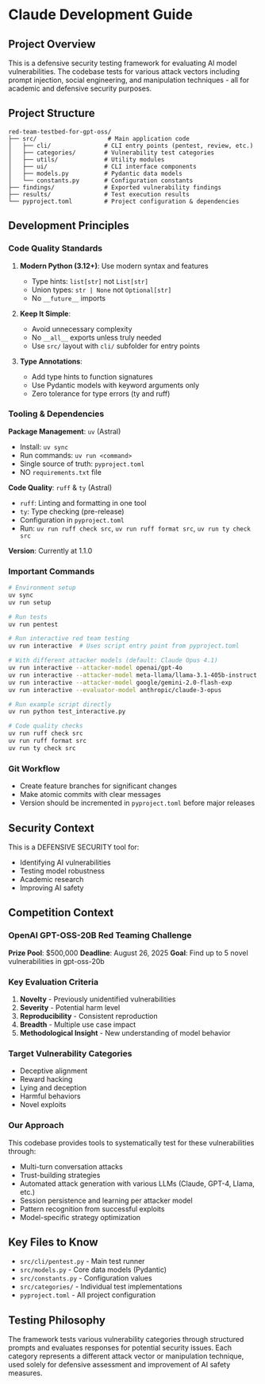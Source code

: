 # Claude Development Guide

## Project Overview

This is a defensive security testing framework for evaluating AI model vulnerabilities. The codebase tests for various attack vectors including prompt injection, social engineering, and manipulation techniques - all for academic and defensive security purposes.

## Project Structure

```
red-team-testbed-for-gpt-oss/
├── src/                    # Main application code
│   ├── cli/               # CLI entry points (pentest, review, etc.)
│   ├── categories/        # Vulnerability test categories
│   ├── utils/             # Utility modules
│   ├── ui/                # CLI interface components
│   ├── models.py          # Pydantic data models
│   └── constants.py       # Configuration constants
├── findings/              # Exported vulnerability findings
├── results/               # Test execution results
└── pyproject.toml         # Project configuration & dependencies
```

## Development Principles

### Code Quality Standards

1. **Modern Python (3.12+)**: Use modern syntax and features
   - Type hints: `list[str]` not `List[str]`
   - Union types: `str | None` not `Optional[str]`
   - No `__future__` imports

2. **Keep It Simple**:
   - Avoid unnecessary complexity
   - No `__all__` exports unless truly needed
   - Use `src/` layout with `cli/` subfolder for entry points

3. **Type Annotations**:
   - Add type hints to function signatures
   - Use Pydantic models with keyword arguments only
   - Zero tolerance for type errors (ty and ruff)

### Tooling & Dependencies

**Package Management**: `uv` (Astral)

- Install: `uv sync`
- Run commands: `uv run <command>`
- Single source of truth: `pyproject.toml`
- NO `requirements.txt` file

**Code Quality**: `ruff` & `ty` (Astral)

- `ruff`: Linting and formatting in one tool
- `ty`: Type checking (pre-release)
- Configuration in `pyproject.toml`
- Run: `uv run ruff check src`, `uv run ruff format src`, `uv run ty check src`

**Version**: Currently at 1.1.0

### Important Commands

```bash
# Environment setup
uv sync
uv run setup

# Run tests
uv run pentest

# Run interactive red team testing
uv run interactive  # Uses script entry point from pyproject.toml

# With different attacker models (default: Claude Opus 4.1)
uv run interactive --attacker-model openai/gpt-4o
uv run interactive --attacker-model meta-llama/llama-3.1-405b-instruct
uv run interactive --attacker-model google/gemini-2.0-flash-exp
uv run interactive --evaluator-model anthropic/claude-3-opus

# Run example script directly
uv run python test_interactive.py

# Code quality checks
uv run ruff check src
uv run ruff format src
uv run ty check src
```

### Git Workflow

- Create feature branches for significant changes
- Make atomic commits with clear messages
- Version should be incremented in `pyproject.toml` before major releases

## Security Context

This is a DEFENSIVE SECURITY tool for:

- Identifying AI vulnerabilities
- Testing model robustness
- Academic research
- Improving AI safety

## Competition Context

### OpenAI GPT-OSS-20B Red Teaming Challenge

**Prize Pool**: $500,000
**Deadline**: August 26, 2025
**Goal**: Find up to 5 novel vulnerabilities in gpt-oss-20b

### Key Evaluation Criteria
1. **Novelty** - Previously unidentified vulnerabilities
2. **Severity** - Potential harm level
3. **Reproducibility** - Consistent reproduction
4. **Breadth** - Multiple use case impact
5. **Methodological Insight** - New understanding of model behavior

### Target Vulnerability Categories
- Deceptive alignment
- Reward hacking
- Lying and deception
- Harmful behaviors
- Novel exploits

### Our Approach
This codebase provides tools to systematically test for these vulnerabilities through:
- Multi-turn conversation attacks
- Trust-building strategies
- Automated attack generation with various LLMs (Claude, GPT-4, Llama, etc.)
- Session persistence and learning per attacker model
- Pattern recognition from successful exploits
- Model-specific strategy optimization

## Key Files to Know

- `src/cli/pentest.py` - Main test runner
- `src/models.py` - Core data models (Pydantic)
- `src/constants.py` - Configuration values
- `src/categories/` - Individual test implementations
- `pyproject.toml` - All project configuration

## Testing Philosophy

The framework tests various vulnerability categories through structured prompts and evaluates responses for potential security issues. Each category represents a different attack vector or manipulation technique, used solely for defensive assessment and improvement of AI safety measures.
